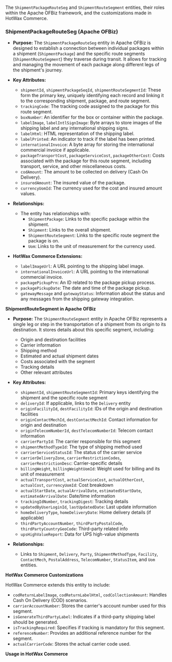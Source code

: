 The `ShipmentPackageRouteSeg` and `ShipmentRouteSegment` entities, their roles within the Apache OFBiz framework, and the customizations made in HotWax Commerce.

### ShipmentPackageRouteSeg (Apache OFBiz)

*   **Purpose:** The `ShipmentPackageRouteSeg` entity in Apache OFBiz is designed to establish a connection between individual packages within a shipment (`ShipmentPackage`) and the specific route segments (`ShipmentRouteSegment`) they traverse during transit. It allows for tracking and managing the movement of each package along different legs of the shipment's journey.

*   **Key Attributes:**
    *   `shipmentId`, `shipmentPackageSeqId`, `shipmentRouteSegmentId`: These form the primary key, uniquely identifying each record and linking it to the corresponding shipment, package, and route segment.
    *   `trackingCode`: The tracking code assigned to the package for this route segment.
    *   `boxNumber`: An identifier for the box or container within the package.
    *   `labelImage`, `labelIntlSignImage`: Byte arrays to store images of the shipping label and any international shipping signs.
    *   `labelHtml`: HTML representation of the shipping label.
    *   `labelPrinted`: An indicator to track if the label has been printed.
    *   `internationalInvoice`: A byte array for storing the international commercial invoice if applicable.
    *   `packageTransportCost`, `packageServiceCost`, `packageOtherCost`: Costs associated with the package for this route segment, including transport, service, and other miscellaneous costs.
    *   `codAmount`: The amount to be collected on delivery (Cash On Delivery).
    *   `insuredAmount`: The insured value of the package.
    *   `currencyUomId`: The currency used for the cost and insured amount values.

*   **Relationships:**
    *   The entity has relationships with:
        *   `ShipmentPackage`: Links to the specific package within the shipment.
        *   `Shipment`: Links to the overall shipment.
        *   `ShipmentRouteSegment`: Links to the specific route segment the package is on.
        *   `Uom`: Links to the unit of measurement for the currency used.

*   **HotWax Commerce Extensions:**
    *   `labelImageUrl`: A URL pointing to the shipping label image.
    *   `internationalInvoiceUrl`: A URL pointing to the international commercial invoice.
    *   `packagePickupPrn`: An ID related to the package pickup process.
    *   `packagePickupDate`: The date and time of the package pickup.
    *   `gatewayMessage` and `gatewayStatus`: Information about the status and any messages from the shipping gateway integration.


**ShipmentRouteSegment in Apache OFBiz**

*   **Purpose:** The `ShipmentRouteSegment` entity in Apache OFBiz represents a single leg or step in the transportation of a shipment from its origin to its destination. It stores details about this specific segment, including:
    *   Origin and destination facilities
    *   Carrier information
    *   Shipping method
    *   Estimated and actual shipment dates
    *   Costs associated with the segment
    *   Tracking details
    *   Other relevant attributes

*   **Key Attributes:**
    *   `shipmentId`, `shipmentRouteSegmentId`: Primary keys identifying the shipment and the specific route segment
    *   `deliveryId`: If applicable, links to the `Delivery` entity
    *   `originFacilityId`, `destFacilityId`: IDs of the origin and destination facilities
    *   `originContactMechId`, `destContactMechId`: Contact information for origin and destination
    *   `originTelecomNumberId`, `destTelecomNumberId`: Telecom contact information
    *   `carrierPartyId`: The carrier responsible for this segment
    *   `shipmentMethodTypeId`: The type of shipping method used
    *   `carrierServiceStatusId`: The status of the carrier service
    *   `carrierDeliveryZone`, `carrierRestrictionCodes`, `carrierRestrictionDesc`: Carrier-specific details
    *   `billingWeight`, `billingWeightUomId`: Weight used for billing and its unit of measurement
    *   `actualTransportCost`, `actualServiceCost`, `actualOtherCost`, `actualCost`, `currencyUomId`: Cost breakdown
    *   `actualStartDate`, `actualArrivalDate`, `estimatedStartDate`, `estimatedArrivalDate`: Date/time information
    *   `trackingIdNumber`, `trackingDigest`: Tracking details
    *   `updatedByUserLoginId`, `lastUpdatedDate`: Last update information
    *   `homeDeliveryType`, `homeDeliveryDate`: Home delivery details (if applicable)
    *   `thirdPartyAccountNumber`, `thirdPartyPostalCode`, `thirdPartyCountryGeoCode`: Third-party related info
    *   `upsHighValueReport`: Data for UPS high-value shipments

*   **Relationships:**
    *   Links to `Shipment`, `Delivery`, `Party`, `ShipmentMethodType`, `Facility`, `ContactMech`, `PostalAddress`, `TelecomNumber`, `StatusItem`, and `Uom` entities.

**HotWax Commerce Customizations**

HotWax Commerce extends this entity to include:

*   `codReturnLabelImage`, `codReturnLabelHtml`, `codCollectionAmount`: Handles Cash On Delivery (COD) scenarios.
*   `carrierAccountNumber`: Stores the carrier's account number used for this segment.
*   `isGenerateThirdPartyLabel`: Indicates if a third-party shipping label should be generated.
*   `isTrackingRequired`: Specifies if tracking is mandatory for this segment.
*   `referenceNumber`: Provides an additional reference number for the segment.
*   `actualCarrierCode`: Stores the actual carrier code used.

**Usage in HotWax Commerce**

